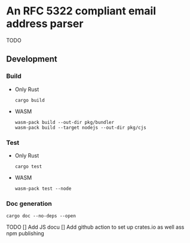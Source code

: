 # An RFC 5322 compliant email address parser

TODO

## Development

### Build
- Only Rust
  ```shell
  cargo build
  ```
- WASM
  ```shell
  wasm-pack build --out-dir pkg/bundler
  wasm-pack build --target nodejs --out-dir pkg/cjs
  ```

### Test

- Only Rust
  ```shell
  cargo test
  ```

- WASM
  ```shell
  wasm-pack test --node
  ```

### Doc generation

```shell
cargo doc --no-deps --open
```

TODO
[] Add JS docu
[] Add github action to set up crates.io as well ass npm publishing

